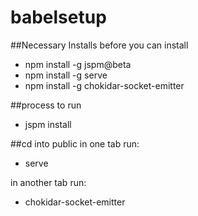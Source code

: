 # babelsetup
##Necessary Installs before you can install
- npm install -g jspm@beta
- npm install -g serve
- npm install -g chokidar-socket-emitter

##process to run
- jspm install

##cd into public in one tab run:
- serve

in another tab run:
- chokidar-socket-emitter
